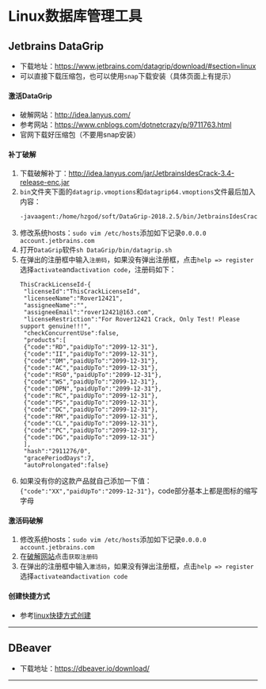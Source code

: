 # Linux数据库管理工具

## Jetbrains DataGrip

* 下载地址：https://www.jetbrains.com/datagrip/download/#section=linux
* 可以直接下载压缩包，也可以使用`snap`下载安装（具体页面上有提示）


#### 激活DataGrip

* 破解网站：http://idea.lanyus.com/
* 参考网站：https://www.cnblogs.com/dotnetcrazy/p/9711763.html
* 官网下载好压缩包（不要用snap安装）

#### 补丁破解
1. 下载破解补丁：http://idea.lanyus.com/jar/JetbrainsIdesCrack-3.4-release-enc.jar
1. `bin`文件夹下面的`datagrip.vmoptions`和`datagrip64.vmoptions`文件最后加入内容：
   ```bash
   -javaagent:/home/hzgod/soft/DataGrip-2018.2.5/bin/JetbrainsIdesCrack-3.4-release-enc.jar
   ```
1. 修改系统hosts：`sudo vim /etc/hosts`添加如下记录`0.0.0.0 account.jetbrains.com`
1. 打开`DataGrip`软件`sh DataGrip/bin/datagrip.sh`
1. 在弹出的注册框中输入`注册码`，如果没有弹出注册框，点击`help => register`选择`activate`and`activation code`，注册码如下：
   ```
   ThisCrackLicenseId-{
    "licenseId":"ThisCrackLicenseId",
    "licenseeName":"Rover12421",
    "assigneeName":"",
    "assigneeEmail":"rover12421@163.com",
    "licenseRestriction":"For Rover12421 Crack, Only Test! Please support genuine!!!",
    "checkConcurrentUse":false,
    "products":[
    {"code":"RD","paidUpTo":"2099-12-31"},
    {"code":"II","paidUpTo":"2099-12-31"},
    {"code":"DM","paidUpTo":"2099-12-31"},
    {"code":"AC","paidUpTo":"2099-12-31"},
    {"code":"RS0","paidUpTo":"2099-12-31"},
    {"code":"WS","paidUpTo":"2099-12-31"},
    {"code":"DPN","paidUpTo":"2099-12-31"},
    {"code":"RC","paidUpTo":"2099-12-31"},
    {"code":"PS","paidUpTo":"2099-12-31"},
    {"code":"DC","paidUpTo":"2099-12-31"},
    {"code":"RM","paidUpTo":"2099-12-31"},
    {"code":"CL","paidUpTo":"2099-12-31"},
    {"code":"PC","paidUpTo":"2099-12-31"},
    {"code":"DG","paidUpTo":"2099-12-31"}
    ],
    "hash":"2911276/0",
    "gracePeriodDays":7,
    "autoProlongated":false}
   ```
1. 如果没有你的这款产品就自己添加一下值：`{"code":"XX","paidUpTo":"2099-12-31"}`，code部分基本上都是图标的缩写字母

#### 激活码破解
1. 修改系统hosts：`sudo vim /etc/hosts`添加如下记录`0.0.0.0 account.jetbrains.com`
1. 在[破解网站](http://idea.lanyus.com/)点击`获取注册码`
1. 在弹出的注册框中输入`激活码`，如果没有弹出注册框，点击`help => register`选择`activate`and`activation code`

#### 创建快捷方式

* 参考[linux快捷方式创建](./shutcat.md)

---

## DBeaver

* 下载地址：https://dbeaver.io/download/

---
